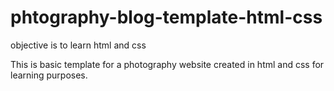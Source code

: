 # phtography-blog-template-html-css
objective is to learn html and css

This is basic template for a photography website
created in html and css for learning purposes.
